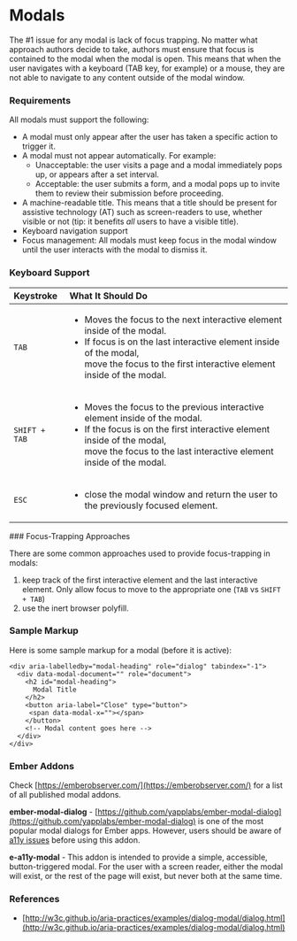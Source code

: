 # Modals

The \#1 issue for any modal is lack of focus trapping. No matter what approach authors decide to take, authors must ensure that focus is contained to the modal when the modal is open. This means that when the user navigates with a keyboard \(TAB key, for example\) or a mouse, they are not able to navigate to any content outside of the modal window.

### Requirements

All modals must support the following: 

* A modal must only appear after the user has taken a specific action to trigger it. 
* A modal must not appear automatically. For example: 
  * Unacceptable: the user visits a page and a modal immediately pops up, or appears after a set interval. 
  * Acceptable: the user submits a form, and a modal pops up to invite them to review their submission before proceeding. 
* A machine-readable title. This means that a title should be present for assistive technology \(AT\) such as screen-readers to use, whether visible or not \(tip: it benefits _all_ users to have a visible title\). 
* Keyboard navigation support  
* Focus management: All modals must keep focus in the modal window until the user interacts with the modal to dismiss it.

### Keyboard Support

<table>
  <thead>
    <tr>
      <th style="text-align:left">Keystroke</th>
      <th style="text-align:left">What It Should Do</th>
    </tr>
  </thead>
  <tbody>
    <tr>
      <td style="text-align:left"><code>TAB</code>
      </td>
      <td style="text-align:left">
        <ul>
          <li>Moves the focus to the next interactive element inside of the modal.</li>
          <li>If focus is on the last interactive element inside of the modal,
            <br />move the focus to the first interactive element inside of the modal.</li>
        </ul>
      </td>
    </tr>
    <tr>
      <td style="text-align:left"><code>SHIFT + TAB</code>
      </td>
      <td style="text-align:left">
        <ul>
          <li>Moves the focus to the previous interactive element inside of the modal.</li>
          <li>If the focus is on the first interactive element inside of the modal,
            <br
            />move the focus to the last interactive element inside of the modal.</li>
        </ul>
      </td>
    </tr>
    <tr>
      <td style="text-align:left"><code>ESC</code>
      </td>
      <td style="text-align:left">
        <ul>
          <li>close the modal window and return the user to the previously focused element.</li>
        </ul>
      </td>
    </tr>
  </tbody>
</table>### Focus-Trapping Approaches

There are some common approaches used to provide focus-trapping in modals:

1. keep track of the first interactive element and the last interactive element. Only allow focus to move to the appropriate one \(`TAB` vs `SHIFT + TAB`\)
2. use the inert browser polyfill.

### Sample Markup

Here is some sample markup for a modal \(before it is active\):

```markup
<div aria-labelledby="modal-heading" role="dialog" tabindex="-1">
  <div data-modal-document="" role="document">
    <h2 id="modal-heading">
      Modal Title
    </h2>
    <button aria-label="Close" type="button">
     <span data-modal-x=""></span>
    </button>
    <!-- Modal content goes here -->
  </div>
</div>
```

### Ember Addons

Check [https://emberobserver.com/](https://emberobserver.com/) for a list of all published modal addons.

**ember-modal-dialog** - [https://github.com/yapplabs/ember-modal-dialog](https://github.com/yapplabs/ember-modal-dialog) is one of the most popular modal dialogs for Ember apps. However, users should be aware of [a11y issues](https://github.com/yapplabs/ember-modal-dialog/issues/236) before using this addon. 

**e-a11y-modal** - This addon is intended to provide a simple, accessible, button-triggered modal. For the user with a screen reader, either the modal will exist, or the rest of the page will exist, but never both at the same time.



### References

* [http://w3c.github.io/aria-practices/examples/dialog-modal/dialog.html](http://w3c.github.io/aria-practices/examples/dialog-modal/dialog.html)

